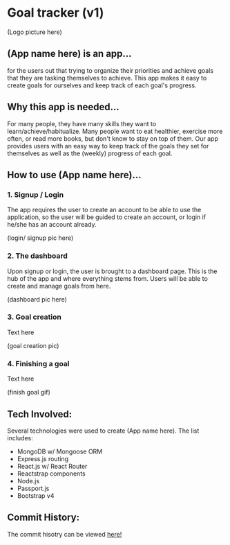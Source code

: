 # Goal tracker (v1)
(Logo picture here)

## (App name here) is an app... ## 
for the users out that trying to organize their priorities and achieve goals that they are tasking themselves to achieve. This app makes it easy to create goals for ourselves and keep track of each goal's progress.

## Why this app is needed... ##
For many people, they have many skills they want to learn/achieve/habitualize. Many people want to eat healthier, exercise more often, or read more books, but don't know to stay on top of them. Our app provides users with an easy way to keep track of the goals they set for themselves as well as the (weekly) progress of each goal.

## How to use (App name here)... ##
### 1. Signup / Login ###
The app requires the user to create an account to be able to use the application, so the user will be guided to create an account, or login if he/she has an account already.

(login/ signup pic here)

### 2. The dashboard ###
Upon signup or login, the user is brought to a dashboard page. This is the hub of the app and where everything stems from. Users will be able to create and manage goals from here.

(dashboard pic here)

### 3. Goal creation ###
Text here

(goal creation pic)

### 4. Finishing a goal ###
Text here

(finish goal gif)

## Tech Involved: ##
Several technologies were used to create (App name here).
The list includes:
- MongoDB w/ Mongoose ORM
- Express.js routing
- React.js w/ React Router
- Reactstrap components
- Node.js
- Passport.js 
- Bootstrap v4

## Commit History: ##
The commit hisotry can be viewed [here!](https://github.com/burkeri/FinalProject_MERN/commits/master)

